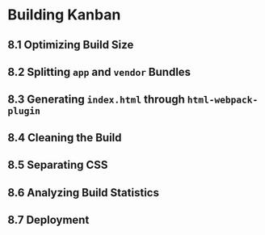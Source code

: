 # Building Kanban

## 8.1 Optimizing Build Size

## 8.2 Splitting `app` and `vendor` Bundles

## 8.3 Generating `index.html` through `html-webpack-plugin`

## 8.4 Cleaning the Build

## 8.5 Separating CSS

## 8.6 Analyzing Build Statistics

## 8.7 Deployment

